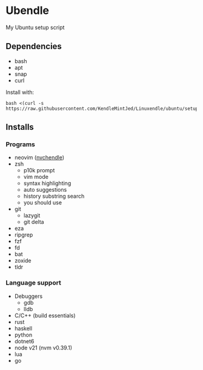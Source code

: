 # Ubendle
My Ubuntu setup script

## Dependencies
- bash
- apt
- snap
- curl

Install with:
```
bash <(curl -s https://raw.githubusercontent.com/KendleMintJed/Linuxendle/ubuntu/setup.sh)
```

## Installs
### Programs
- neovim ([nvchendle](https://github.com/KendleMintJed/nvchendle))
- zsh
    - p10k prompt
    - vim mode
    - syntax highlighting
    - auto suggestions
    - history substring search
    - you should use
- git
    - lazygit
    - git delta
- eza
- ripgrep
- fzf
- fd
- bat
- zoxide
- tldr

### Language support
- Debuggers
    - gdb
    - lldb
- C/C++ (build essentials)
- rust
- haskell
- python
- dotnet6
- node v21 (nvm v0.39.1)
- lua
- go
